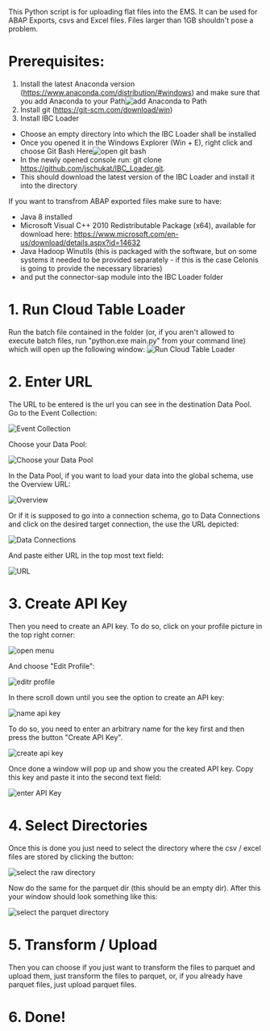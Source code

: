 This Python script is for uploading flat files into the EMS. It can be used for ABAP Exports, csvs and Excel files. Files larger than 1GB shouldn't pose a problem.

# Prerequisites:

  1. Install the latest Anaconda version (https://www.anaconda.com/distribution/#windows) and make sure that you add Anaconda to your Path![add Anaconda to Path](https://github.com/jschukat/IBC_Loader/blob/master/pictures/1.png?raw=true)
  2. Install git (https://git-scm.com/download/win)
  3. Install IBC Loader
  - Choose an empty directory into which the IBC Loader shall be installed
  - Once you opened it in the Windows Explorer (Win + E), right click and choose Git Bash Here![open git bash](https://github.com/jschukat/IBC_Loader/blob/master/pictures/2.png?raw=true)
  - In the newly opened console run: git clone https://github.com/jschukat/IBC_Loader.git.
  - This should download the latest version of the IBC Loader and install it into the directory

If you want to transfrom ABAP exported files make sure to have:
- Java 8 installed
- Microsoft Visual C++ 2010 Redistributable Package (x64), available for download here: https://www.microsoft.com/en-us/download/details.aspx?id=14632
- Java Hadoop Winutils (this is packaged with the software, but on some systems it needed to be provided separately - if this is the case Celonis is going to provide the necessary libraries)
- and put the connector-sap module into the IBC Loader folder


# 1. Run Cloud Table Loader
Run the batch file contained in the folder (or, if you aren't allowed to execute batch files, run "python.exe main.py" from your command line) which will open up the following window:
![Run Cloud Table Loader](https://github.com/jschukat/IBC_Loader/blob/master/pictures/3.png?raw=true)

# 2. Enter URL
The URL to be entered is the url you can see in the destination Data Pool. Go to the Event Collection:

![Event Collection](https://github.com/jschukat/IBC_Loader/blob/master/pictures/4.png?raw=true)

Choose your Data Pool:

![Choose your Data Pool](https://github.com/jschukat/IBC_Loader/blob/master/pictures/5.png?raw=true)

In the Data Pool, if you want to load your data into the global schema, use the Overview URL:

![Overview](https://github.com/jschukat/IBC_Loader/blob/master/pictures/6.png?raw=true)

Or if it is supposed to go into a connection schema, go to Data Connections and click on the desired target connection, the use the URL depicted:

![Data Connections](https://github.com/jschukat/IBC_Loader/blob/master/pictures/7.png?raw=true)

And paste either URL in the top most text field:

![URL](https://github.com/jschukat/IBC_Loader/blob/master/pictures/8.png?raw=true)


# 3. Create API Key


Then you need to create an API key. To do so, click on your profile picture in the top right corner:

![open menu](https://github.com/jschukat/IBC_Loader/blob/master/pictures/9.png?raw=true)

And choose "Edit Profile":

![editr profile](https://github.com/jschukat/IBC_Loader/blob/master/pictures/10.png?raw=true)

In there scroll down until you see the option to create an API key:

![name api key](https://github.com/jschukat/IBC_Loader/blob/master/pictures/11.png?raw=true)

To do so, you need to enter an arbitrary name for the key first and then press the button "Create API Key".

![create api key](https://github.com/jschukat/IBC_Loader/blob/master/pictures/12.png?raw=true)

Once done a window will pop up and show you the created API key.
Copy this key and paste it into the second text field:

![enter API Key](https://github.com/jschukat/IBC_Loader/blob/master/pictures/13.png?raw=true)



# 4. Select Directories


Once this is done you just need to select the directory where the csv / excel files are stored by clicking the button:

![select the raw directory](https://github.com/jschukat/IBC_Loader/blob/master/pictures/folder_selection.png?raw=true)

Now do the same for the parquet dir (this should be an empty dir). After this your window should look something like this:

![select the parquet directory](https://github.com/jschukat/IBC_Loader/blob/master/pictures/15.png?raw=true)

# 5. Transform / Upload

Then you can choose if you just want to transform the files to parquet and upload them, just transform the files to parquet, or, if you already have parquet files, just upload parquet files.

# 6. Done!
